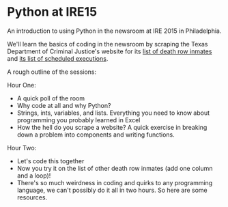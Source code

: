 # Python at IRE15
An introduction to using Python in the newsroom at IRE 2015 in Philadelphia.

We'll learn the basics of coding in the newsroom by scraping the Texas Department of Criminal Justice's website for its [list of death row inmates](http://tdcj.state.tx.us/death_row/dr_offenders_on_dr.html) and [its list of scheduled executions](http://tdcj.state.tx.us/death_row/dr_scheduled_executions.html).

A rough outline of the sessions:

Hour One:
* A quick poll of the room
* Why code at all and why Python?
* Strings, ints, variables, and lists. Everything you need to know about programming you probably learned in Excel
* How the hell do you scrape a website? A quick exercise in breaking down a problem into components and writing functions.

Hour Two:
* Let's code this together
* Now you try it on the list of other death row inmates (add one column and a loop)!
* There's so much weirdness in coding and quirks to any programming language, we can't possibly do it all in two hours. So here are some resources.